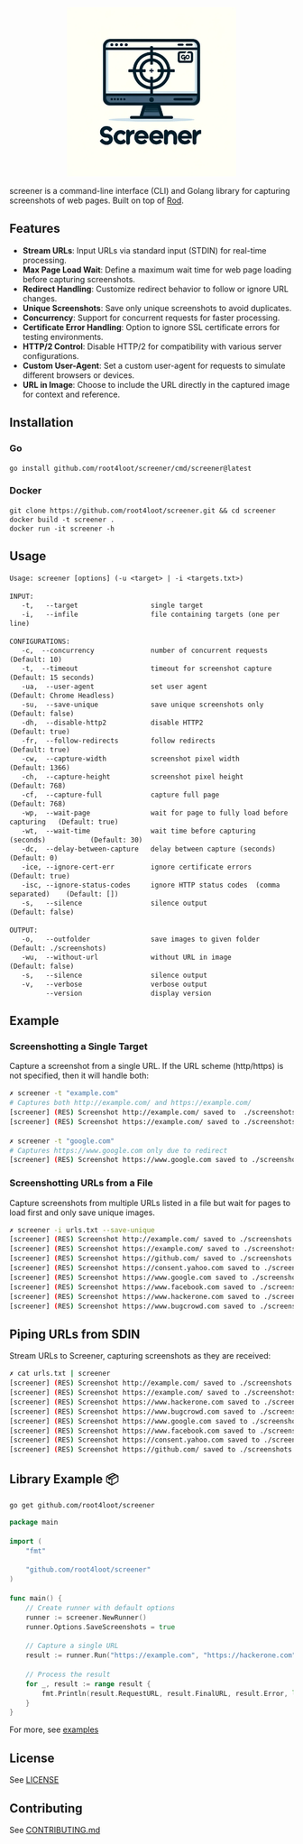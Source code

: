 <p align="center">
<img src="./assets/logo.png" alt="screener logo" width="300"/>
</p>

screener is a command-line interface (CLI) and Golang library for capturing screenshots of web pages. Built on top of [Rod](https://github.com/go-rod/rod).

## Features
- **Stream URLs**: Input URLs via standard input (STDIN) for real-time processing.
- **Max Page Load Wait**: Define a maximum wait time for web page loading before capturing screenshots.
- **Redirect Handling**: Customize redirect behavior to follow or ignore URL changes.
- **Unique Screenshots**: Save only unique screenshots to avoid duplicates.
- **Concurrency**: Support for concurrent requests for faster processing.
- **Certificate Error Handling**: Option to ignore SSL certificate errors for testing environments.
- **HTTP/2 Control**: Disable HTTP/2 for compatibility with various server configurations.
- **Custom User-Agent**: Set a custom user-agent for requests to simulate different browsers or devices.
- **URL in Image**: Choose to include the URL directly in the captured image for context and reference.

## Installation

### Go
```
go install github.com/root4loot/screener/cmd/screener@latest
```

### Docker

```
git clone https://github.com/root4loot/screener.git && cd screener
docker build -t screener .
docker run -it screener -h
```

## Usage

```
Usage: screener [options] (-u <target> | -i <targets.txt>)

INPUT:
   -t,   --target                  single target
   -i,   --infile                  file containing targets (one per line)

CONFIGURATIONS:
   -c,  --concurrency              number of concurrent requests                  (Default: 10)
   -t,  --timeout                  timeout for screenshot capture                 (Default: 15 seconds)
   -ua,  --user-agent              set user agent                                 (Default: Chrome Headless)
   -su,  --save-unique             save unique screenshots only                   (Default: false)
   -dh,  --disable-http2           disable HTTP2                                  (Default: true)
   -fr,  --follow-redirects        follow redirects                               (Default: true)
   -cw,  --capture-width           screenshot pixel width                         (Default: 1366)
   -ch,  --capture-height          screenshot pixel height                        (Default: 768)
   -cf,  --capture-full            capture full page                              (Default: 768)
   -wp,  --wait-page               wait for page to fully load before capturing   (Default: true)
   -wt,  --wait-time               wait time before capturing (seconds)           (Default: 30)
   -dc,  --delay-between-capture   delay between capture (seconds)                (Default: 0)
   -ice, --ignore-cert-err         ignore certificate errors                      (Default: true)
   -isc, --ignore-status-codes     ignore HTTP status codes  (comma separated)    (Default: [])
   -s,   --silence                 silence output                                 (Default: false)

OUTPUT:
   -o,   --outfolder               save images to given folder                    (Default: ./screenshots)
   -wu,  --without-url             without URL in image                           (Default: false)
   -s,   --silence                 silence output
   -v,   --verbose                 verbose output
         --version                 display version
```

## Example

### Screenshotting a Single Target
Capture a screenshot from a single URL. If the URL scheme (http/https) is not specified, then it will handle both:

```sh
✗ screener -t "example.com"
# Captures both http://example.com/ and https://example.com/
[screener] (RES) Screenshot http://example.com/ saved to  ./screenshots                         
[screener] (RES) Screenshot https://example.com/ saved to ./screenshots

✗ screener -t "google.com"
# Captures https://www.google.com only due to redirect
[screener] (RES) Screenshot https://www.google.com saved to ./screenshots 
```

### Screenshotting URLs from a File
Capture screenshots from multiple URLs listed in a file but wait for pages to load first and only save unique images.

```sh
✗ screener -i urls.txt --save-unique 
[screener] (RES) Screenshot http://example.com/ saved to ./screenshots                         
[screener] (RES) Screenshot https://example.com/ saved to ./screenshots                         
[screener] (RES) Screenshot https://github.com/ saved to ./screenshots                         
[screener] (RES) Screenshot https://consent.yahoo.com saved to ./screenshots                   
[screener] (RES) Screenshot https://www.google.com saved to ./screenshots                      
[screener] (RES) Screenshot https://www.facebook.com saved to ./screenshots                    
[screener] (RES) Screenshot https://www.hackerone.com saved to ./screenshots                   
[screener] (RES) Screenshot https://www.bugcrowd.com saved to ./screenshots 
```

## Piping URLs from SDIN
Stream URLs to Screener, capturing screenshots as they are received:

```sh
✗ cat urls.txt | screener                        
[screener] (RES) Screenshot http://example.com/ saved to ./screenshots
[screener] (RES) Screenshot https://example.com/ saved to ./screenshots
[screener] (RES) Screenshot https://www.hackerone.com saved to ./screenshots
[screener] (RES) Screenshot https://www.bugcrowd.com saved to ./screenshots
[screener] (RES) Screenshot https://www.google.com saved to ./screenshots
[screener] (RES) Screenshot https://www.facebook.com saved to ./screenshots
[screener] (RES) Screenshot https://consent.yahoo.com saved to ./screenshots
[screener] (RES) Screenshot https://github.com/ saved to ./screenshots
```


## Library Example 📦

```
go get github.com/root4loot/screener
```

```go
package main

import (
	"fmt"

	"github.com/root4loot/screener"
)

func main() {
	// Create runner with default options
	runner := screener.NewRunner()
	runner.Options.SaveScreenshots = true

	// Capture a single URL
	result := runner.Run("https://example.com", "https://hackerone.com")

	// Process the result
	for _, result := range result {
		fmt.Println(result.RequestURL, result.FinalURL, result.Error, len(result.Image))
	}
}

```

For more, see [examples](https://github.com/root4loot/screener/tree/master/examples)

## License

See [LICENSE](LICENSE)

## Contributing

See [CONTRIBUTING.md](CONTRIBUTING.md)